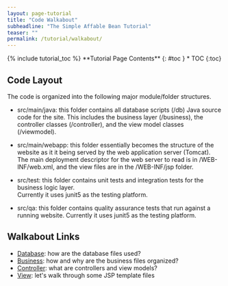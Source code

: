 ```yaml
---
layout: page-tutorial
title: "Code Walkabout"
subheadline: "The Simple Affable Bean Tutorial"
teaser: ""
permalink: /tutorial/walkabout/
---
```

<div class="row t30">

<div class="medium-8 columns{% if page.sidebar == NULL %} medium-offset-2 end{% endif %}{% if page.sidebar == "left" %} medium-push-4{% endif %}" markdown="1">
<div class="panel radius" markdown="1">
{% include tutorial_toc %}
**Tutorial Page Contents**
{: #toc }
*  TOC
{:toc}
</div>
</div><!-- /.medium-4.columns -->



<div class="medium-8 medium-pull-4 columns" markdown="1">



</div><!-- /.medium-8.columns -->
</div><!-- /.row -->


## Code Layout

The code is organized into the following major module/folder structures.

* src/main/java: this folder contains all database scripts (/db) Java source code for the site.  This includes the 
business layer (/business), the controller classes (/controller), and the view model classes (/viewmodel). 

* src/main/webapp: this folder essentially becomes the structure of the website as it it being served by the web application server (Tomcat).
The main deployment descriptor for the web server to read is in /WEB-INF/web.xml, and the view files are in the /WEB-INF/jsp folder.

* src/test: this folder contains unit tests and integration tests for the business logic layer.  
Currently it uses junit5 as the testing platform.

* src/qa: this folder contains quality assurance tests that run against a running website.
Currently it uses junit5 as the testing platform.


## Walkabout Links 
<ul>
  <li><a href="{{site.baseurl}}{{site.url}}/tutorial/walkabout/database">Database</a>: how are the database files used?</li>
  <li><a href="{{site.baseurl}}{{site.url}}/tutorial/walkabout/business">Business</a>: how and why are the business files organized?</li>
  <li><a href="{{site.baseurl}}{{site.url}}/tutorial/walkabout/controller">Controller</a>: what are controllers and view models?</li>
  <li><a href="{{site.baseurl}}{{site.url}}/tutorial/walkabout/view">View</a>: let's walk through some JSP template files</li>
</ul>
